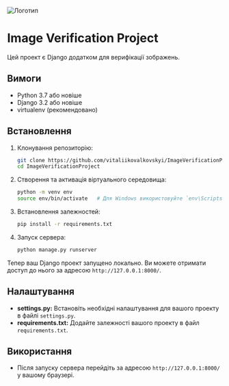 ![Логотип](assets/logo.png)


# Image Verification Project

Цей проект є Django додатком для верифікації зображень.

## Вимоги

- Python 3.7 або новіше
- Django 3.2 або новіше
- virtualenv (рекомендовано)

## Встановлення

1. Клонування репозиторію:
    ```bash
    git clone https://github.com/vitaliikovalkovskyi/ImageVerificationProject.git
    cd ImageVerificationProject
    ```

2. Створення та активація віртуального середовища:
    ```bash
    python -m venv env
    source env/bin/activate   # Для Windows використовуйте `env\Scripts\activate`
    ```

3. Встановлення залежностей:
    ```bash
    pip install -r requirements.txt
    ```


4. Запуск сервера:
    ```bash
    python manage.py runserver
    ```

Тепер ваш Django проект запущено локально. Ви можете отримати доступ до нього за адресою `http://127.0.0.1:8000/`.

## Налаштування

- **settings.py:** Встановіть необхідні налаштування для вашого проекту в файлі `settings.py`.
- **requirements.txt:** Додайте залежності вашого проекту в файл `requirements.txt`.

## Використання

- Після запуску сервера перейдіть за адресою `http://127.0.0.1:8000/` у вашому браузері.


